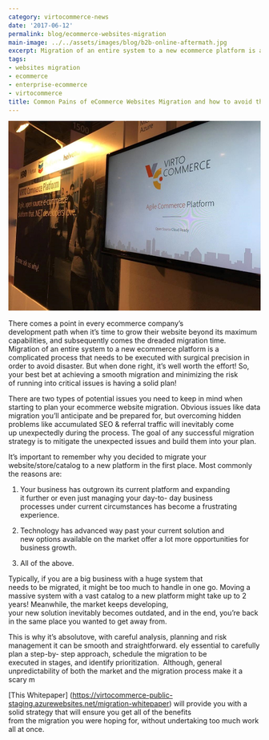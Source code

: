 ```yaml
---
category: virtocommerce-news
date: '2017-06-12'
permalink: blog/ecommerce-websites-migration
main-image: ../../assets/images/blog/b2b-online-aftermath.jpg
excerpt: Migration of an entire system to a new ecommerce platform is a complicated process that needs to be executed with surgical precision in order to avoid disaster. Learn more about common pains of eCommerce Websites Migtation and ways to avoid them in this article.
tags:
- websites migration
- ecommerce
- enterprise-ecommerce
- virtocommerce
title: Common Pains of eCommerce Websites Migration and how to avoid them
---
```


<img src='../../assets/images/blog/b2b-online-aftermath.jpg'>

There comes a point in every ecommerce company’s development path when it’s time to grow their website beyond its maximum capabilities, and subsequently comes the dreaded migration time. 
Migration of an entire system to a new ecommerce platform is a complicated process that needs to be executed with surgical precision in order to avoid disaster. But when done right, it’s well worth the effort! So, your best bet at achieving a smooth migration and minimizing the risk of running into critical issues is having a solid plan!  

There are two types of potential issues you need to keep in mind when starting to plan your ecommerce website migration. Obvious issues like data migration you’ll anticipate and be prepared for, but overcoming hidden problems like accumulated SEO &amp; referral traffic will inevitably come up unexpectedly during the process. The goal of any successful migration strategy is to mitigate the unexpected issues and build them into your plan.

It’s important to remember why you decided to migrate your website/store/catalog to a new platform in the first place. Most commonly the reasons are: 

1. Your business has outgrown its current platform and expanding it further or even just managing your day-to- day business processes under current circumstances has become a frustrating experience. 

2. Technology has advanced way past your current solution and new options available on the market offer a lot more opportunities for business growth. 

3. All of the above. 

Typically, if you are a big business with a huge system that needs to be migrated, it might be too much to handle in one go. Moving a massive system with a vast catalog to a new platform might take up to 2 years! Meanwhile, the market keeps developing, your new solution inevitably becomes outdated, and in the end, you’re back in the same place you wanted to get away from.  

This is why it’s absolutove, with careful analysis, planning and risk management it can be smooth and straightforward.
ely essential to carefully plan a step-by- step approach, schedule the migration to be executed in stages, and identify prioritization. 
Although, general unpredictability of both the market and the migration process make it a scary m

[This Whitepaper] (https://virtocommerce-public-staging.azurewebsites.net/migration-whitepaper) will provide you with a solid strategy that will ensure you get all of the benefits from the migration you were hoping for, without undertaking too much work all at once.
